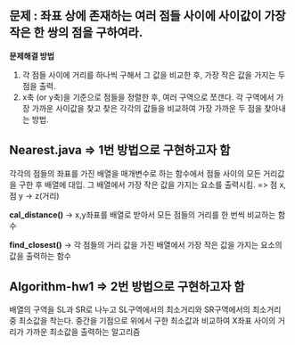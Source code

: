 ## 문제 : 좌표 상에 존재하는 여러 점들 사이에 사이값이 가장 작은 한 쌍의 점을 구하여라.

**문제해결 방법**
1. 각 점들 사이에 거리를 하나씩 구해서 그 값을 비교한 후, 가장 작은 값을 가지는 두 점을 출력.
2. x축 (or y축)을 기준으로 점들을 정렬한 후, 여러 구역으로 쪼갠다. 
   각 구역에서 가장 가까운 사이값을 찾고 찾은 각각의 값들을 비교하여 가장 가까운 두 점을 찾아내는 방법.
   
## Nearest.java => 1번 방법으로 구현하고자 함 
각각의 점들의 좌표를 가진 배열을 매개변수로 하는 함수에서 점들 사이의 모든 거리값을 구한 후 배열에 대입.
그 배열에서 가장 작은 값을 가지는 요소를 출력시킴. => 점 x, 점 y -> z(거리)

**cal_distance()** -> x,y좌표를 배열로 받아서 모든 점들의 거리를 한 번씩 비교하는 함수

**find_closest()** -> 각 점들의 거리 값을 가진 배열에서 가장 작은 값을 가지는 요소의 값을 출력하는 함수 

## Algorithm-hw1 => 2번 방법으로 구현하고자 함
배열의 구역을 SL과 SR로 나누고 SL구역에서의 최소거리와 SR구역에서의 최소거리 중 최소값을 착는다.
중간을 기점으로 위에서 구한 최소값과 비교하여 X좌표 사이의 거리가 가까운 최소값을 출력하는 알고리즘

